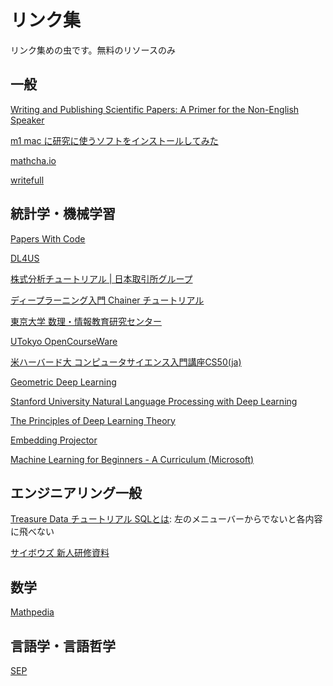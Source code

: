 # リンク集
リンク集めの虫です。無料のリソースのみ
## 一般
[Writing and Publishing Scientific Papers: A Primer for the Non-English Speaker](openbookpublishers.com/product/1272)

[m1 mac に研究に使うソフトをインストールしてみた](https://www.notion.so/m1-mac-11cd4b479b774a2d8f855b81ba1c6461)

[mathcha.io](https://www.mathcha.io/)

[writefull](https://www.writefull.com/writefull-for-word)

## 統計学・機械学習
[Papers With Code](https://paperswithcode.com/)

[DL4US](https://weblab.t.u-tokyo.ac.jp/dl4us/)

[株式分析チュートリアル | 日本取引所グループ
](https://japanexchangegroup.github.io/J-Quants-Tutorial/)

[ディープラーニング入門 Chainer チュートリアル](https://tutorials.chainer.org/ja/)

[東京大学 数理・情報教育研究センター](http://www.mi.u-tokyo.ac.jp/index.html)

[UTokyo OpenCourseWare](https://ocwx.ocw.u-tokyo.ac.jp/)

[米ハーバード大 コンピュータサイエンス入門講座CS50(ja)](https://cs50.jp/)

[Geometric Deep Learning](https://geometricdeeplearning.com/)

[Stanford University Natural Language Processing with Deep Learning
](http://web.stanford.edu/class/cs224n/)

[The Principles of Deep Learning Theory](deeplearningtheory.com/PDLT.pdf)

[Embedding Projector](https://projector.tensorflow.org/)

[Machine Learning for Beginners - A Curriculum (Microsoft)](https://github.com/microsoft/ML-For-Beginners)
## エンジニアリング一般
[Treasure Data チュートリアル SQLとは](https://docs.treasuredata.com/pages/releaseview.action?pageId=331269): 左のメニューバーからでないと各内容に飛べない

[サイボウズ 新人研修資料](https://blog.cybozu.io/entry/2021/07/20/100000)
## 数学
[Mathpedia](https://math.jp/wiki/%E3%83%A1%E3%82%A4%E3%83%B3%E3%83%9A%E3%83%BC%E3%82%B8)
## 言語学・言語哲学
[SEP](https://plato.stanford.edu/)


